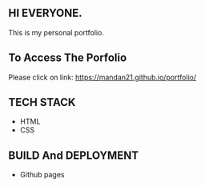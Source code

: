 ## HI EVERYONE. ##

This is my personal portfolio.

## To Access The Porfolio ##
Please click on link:
https://mandan21.github.io/portfolio/

## TECH STACK ##
- HTML
- CSS

## BUILD And DEPLOYMENT ##
- Github pages



